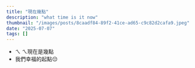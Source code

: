 ```yaml
---
title: "現在幾點"
description: "what time is it now"
thumbnail: "/images/posts/8caadf84-89f2-41ce-ad65-c9c82d2cafa9.jpeg"
date: "2025-07-07"
tags: []
---
```

- ㄟ ㄟ現在是幾點
- 我們幸福的起點😔
